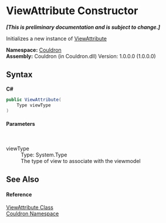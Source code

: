 # ViewAttribute Constructor 
 _**\[This is preliminary documentation and is subject to change.\]**_

Initializes a new instance of <a href="T_Couldron_ViewAttribute">ViewAttribute</a>

**Namespace:**&nbsp;<a href="N_Couldron">Couldron</a><br />**Assembly:**&nbsp;Couldron (in Couldron.dll) Version: 1.0.0.0 (1.0.0.0)

## Syntax

**C#**<br />
``` C#
public ViewAttribute(
	Type viewType
)
```


#### Parameters
&nbsp;<dl><dt>viewType</dt><dd>Type: System.Type<br />The type of view to associate with the viewmodel</dd></dl>

## See Also


#### Reference
<a href="T_Couldron_ViewAttribute">ViewAttribute Class</a><br /><a href="N_Couldron">Couldron Namespace</a><br />